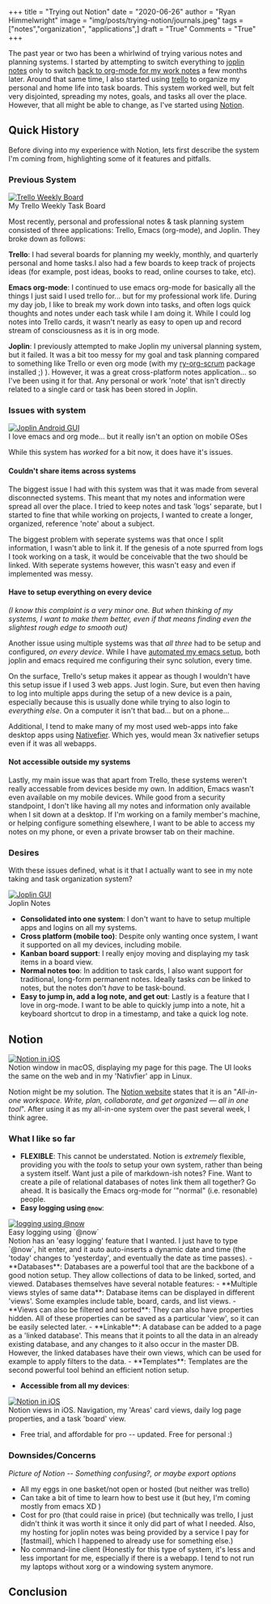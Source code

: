 +++
title   = "Trying out Notion"
date    = "2020-06-26"
author  = "Ryan Himmelwright"
image   = "img/posts/trying-notion/journals.jpeg"
tags    = ["notes","organization", "applications",]
draft   = "True"
Comments = "True"
+++

The past year or two has been a whirlwind of trying various notes and planning
systems. I started by attempting to switch everything to [joplin
notes](/post/switched-to-joplin-notes/) only to switch [back to org-mode for my
work notes](/post/back-on-org-mode-for-work/) a few months later. Around that
same time, I also started using [trello](https://trello.com) to organize my
personal and home life into task boards. This system worked well, but felt very
disjointed, spreading my notes, goals, and tasks all over the place. However, that all might
be able to change, as I've started using [Notion](https://notion.so).

<!--more-->

## Quick History

Before diving into my experience with Notion, lets first describe the system
I'm coming from, highlighting some of it features and pitfalls.

### Previous System

<a href="/img/posts/trying-notion/trello_weekly_board.png">
<img alt="Trello Weekly Board" src="/img/posts/trying-notion/trello_weekly_board.png" style="max-width: 100%;"/></a>
<div class="caption">My Trello Weekly Task Board</div>

Most recently, personal and professional notes & task planning system consisted
of three applications: Trello, Emacs (org-mode), and Joplin. They broke down as
follows:

**Trello**: I had several boards for planning my weekly, monthly, and
quarterly personal and home tasks.I also had a few boards to keep track of
projects ideas (for example, post ideas, books to read, online courses to take,
etc).


**Emacs org-mode**: I continued to use emacs org-mode for basically all the
things I just said I used trello for... but for my professional work life.
During my day job, I like to break my work down into tasks, and often logs
quick thoughts and notes under each task while I am doing it. While I could log
notes into Trello cards, it wasn't nearly as easy to open up and record stream
of consciousness as it is in org mode.

**Joplin**: I previously attempted to make Joplin my universal planning system,
but it failed. It was a bit too messy for my goal and task planning compared to
something like Trello or even org mode (with my
[ry-org-scrum](https://github.com/himmAllRight/ry-org-scrum) package installed
;) ). However, it was a great cross-platform notes application... so I've been
using it for that. Any personal or work 'note' that isn't directly related to a
single card or task has been stored in Joplin.

### Issues with system

<a href="/img/posts/back-on-org-mode-for-work/scrum-board.png">
<img alt="Joplin Android GUI" src="/img/posts/back-on-org-mode-for-work/scrum-board.png" style="max-width: 100%;"/></a>
<div class="caption">I love emacs and org mode... but it really isn't an option
on mobile OSes</div>

While this system has *worked* for a bit now, it does have it's issues.

#### Couldn't share items across systems
The biggest issue I had with this system was that it was made from several
disconnected systems. This meant that my notes and information were spread all
over the place. I tried to keep notes and task 'logs' separate, but I started
to fine that while working on projects, I wanted to create a longer, organized,
reference 'note' about a subject.

The biggest problem with seperate systems was that once I split information, I
wasn't able to link it. If the genesis of a note spurred from logs I took
working on a task, it would be conceivable that the two should be linked. With
seperate systems however, this wasn't easy and even if implemented was messy.


#### Have to setup everything on every device

*(I know this complaint is a very minor one. But when thinking of my systems, I
want to make them better, even if that means finding even the slightest rough
edge to smooth out)*

Another issue using multiple systems was that *all three* had to be setup and
configured, *on every device*. While I have [automated my emacs
setup](http://ryan.himmelwright.net/post/org-babel-setup/), both joplin and
emacs required me configuring their sync solution, every time.

On the surface, Trello's setup makes it appear as though I wouldn't have this
setup issue if I used 3 web apps. Just login. Sure, but even then having to log
into multiple apps during the setup of a new device is a pain, especially
because this is usually done while trying to also login to *everything else*.
On a computer it isn't that bad... but on a phone...

Additional, I tend to make many of my most used web-apps into fake desktop apps
using [Nativefier](https://github.com/jiahaog/nativefier). Which yes, would
mean 3x nativefier setups even if it was all webapps.


#### Not accessible outside my systems

Lastly, my main issue was that apart from Trello, these systems weren't really
accessable from devices beside my own. In addition, Emacs wasn't even available
on my mobile devices. While good from a security standpoint, I don't like
having all my notes and information only available when I sit down at a
desktop. If I'm working on a family member's machine, or helping configure
something elsewhere, I want to be able to access my notes on my phone, or even
a private browser tab on their machine.

### Desires

With these issues defined, what is it that I actually want to see in my note
taking and task organization system?

<a href="/img/posts/back-on-org-mode-for-work/joplin-gui.png">
<img alt="Joplin GUI" src="/img/posts/back-on-org-mode-for-work/joplin-gui.png" style="max-width: 100%;"/></a>
<div class="caption">Joplin Notes</div>

- **Consolidated into one system**: I don't want to have to setup multiple apps
    and logins on all my systems.
- **Cross platform (mobile too)**: Despite only wanting once system, I want it
    supported on all my devices, including mobile.
- **Kanban board support**: I really enjoy moving and displaying  my task items
    in a board view.
- **Normal notes too**: In addition to task cards, I also want support for
    traditional, long-form permanent notes. Ideally tasks *can* be linked to
    notes, but the notes don't *have* to be task-bound.
- **Easy to jump in, add a log note, and get out**: Lastly is a feature that
    I love in org-mode. I want to be able to quickly jump into a note, hit a
    keyboard shortcut to drop in a timestamp, and take a quick log note.

## Notion
<a href="/img/posts/trying-notion/notion_window.png">
<img alt="Notion in iOS" src="/img/posts/trying-notion/notion_window.png" style="max-width: 100%;"/></a>
<div class="caption">Notion window in macOS, displaying my page for this page. The UI looks the same on the web and in my 'Nativfier' app in Linux.</div>


Notion might be my solution. The [Notion website](https://notion.so) states
that it is an "*All-in-one workspace.  Write, plan, collaborate, and get
organized — all in one tool*". After using it as my all-in-one system over the
past several week, I think agree.

### What I like so far
- **FLEXIBLE**: This cannot be understated. Notion is *extremely* flexible,
    providing you with the *tools* to setup your own system, rather than being
    a system itself. Want just a pile of markdown-ish notes? Fine. Want to
    create a pile of relational databases of notes link them all together? Go
    ahead. It is basically the Emacs org-mode for '"normal" (i.e. resonable)
    people.
- **Easy logging using `@now`**:
<a href="/img/posts/trying-notion/now_timestamp.png">
<img alt="logging using @now" src="/img/posts/trying-notion/now_timestamp.png" style="max-width: 100%;"/></a>
<div class="caption">Easy logging using `@now`</div>
    Notion has an 'easy logging' feature that I
    wanted. I just have to type `@now`, hit enter, and it auto auto-inserts a
    dynamic date and time (the 'today' changes to 'yesterday', and eventually
    the date as time passes).
- **Databases**: Databases are a powerful tool that are the backbone of a good
    notion setup. They allow collections of data to be linked, sorted, and
    viewed. Databases themselves have several notable features:
    - **Multiple views styles of same data**: Database items can be displayed in
        different 'views'. Some examples include table, board, cards, and list
        views.
    - **Views can also be filtered and sorted**: They can also have properties
        hidden. All of these properties can be saved as a particular 'view', so
        it can be easily selected later.
    - **Linkable**: A database can be added to a page as a 'linked database'.
        This means that it points to all the data in an already existing
        database, and any changes to it also occur in the master DB. However,
        the linked databases have their own views, which can be used for
        example to apply filters to the data.
- **Templates**: Templates are the second powerful tool behind an efficient
    notion setup.

- **Accessible from all my devices**:
<a href="/img/posts/trying-notion/ios_notion.png">
<img alt="Notion in iOS" src="/img/posts/trying-notion/ios_notion.png" style="max-width: 100%;"/></a>
<div class="caption">Notion views in iOS. Navigation, my 'Areas' card views,
daily log page properties, and a task 'board' view.</div>

- Free trial, and affordable for pro -- updated. Free for personal :)

### Downsides/Concerns

*Picture of Notion -- Something confusing?, or maybe export options*

- All my eggs in one basket/not open or hosted (but neither was trello)
- Can take a bit of time to learn how to best use it (but hey, I'm coming
    mostly from emacs XD )
- Cost for pro (that could raise in price) (but technically was trello, I just
    didn't think it was worth it since it only did part of what I needed. Also,
    my hosting for joplin notes was being provided by a service I pay for
    [fastmail], which I happened to already use for something else.)
- No command-line client (Honestly for this type of system, it's less and less
    important for me, especially if there is a webapp. I tend to not run my
    laptops without xorg or a windowing system anymore.

## Conclusion
